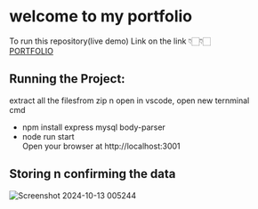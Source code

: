 # welcome to my portfolio 

To run this repository(live demo) Link on the link 👇🏻👇🏻 <br>
[PORTFOLIO](https://amullyapatil.github.io/Portfolio/)

## Running the Project:
extract all the filesfrom zip n open in vscode, open new ternminal
<br> cmd
- npm install express mysql body-parser
- node run start <br>
Open your browser at http://localhost:3001

## Storing n confirming the data
![Screenshot 2024-10-13 005244](https://github.com/user-attachments/assets/017995fd-5185-4e9a-b6a5-93739eea1025)
